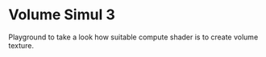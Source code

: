 Volume Simul 3
=====


Playground to take a look how suitable compute shader is to create volume texture.
